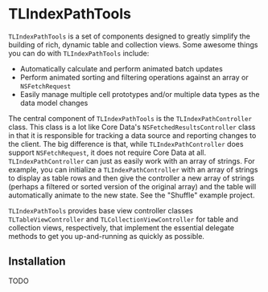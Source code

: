 TLIndexPathTools
================

`TLIndexPathTools` is a set of components designed to greatly simplify the building
of rich, dynamic table and collection views. Some awesome things you can do with
`TLIndexPathTools` include:

* Automatically calculate and perform animated batch updates
* Perform animated sorting and filtering operations against an array or `NSFetchRequest`
* Easily manage multiple cell prototypes and/or multiple data types as the data model changes

The central component of `TLIndexPathTools` is the `TLIndexPathController` class. This class
is a lot like Core Data's `NSFetchedResultsController` class in that it is responsible
for tracking a data source and reporting changes to the client. The big difference is that, while
`TLIndexPathController` does support `NSFetchRequest`, it does not require Core Data at all.
`TLIndexPathController` can just as easily work with an array of strings. For example, you can
initialize a `TLIndexPathController` with an array of strings to display as table rows and then
give the controller a new array of strings (perhaps a filtered or sorted version of the
original array) and the table will automatically animate to the new state.
See the "Shuffle" example project.

`TLIndexPathTools` provides base view controller classes `TLTableViewController` and
`TLCollectionViewController` for table and collection views, respectively, that implement the
essential delegate methods to get you up-and-running as quickly as possible.

Installation
------------

TODO
